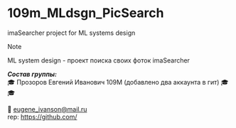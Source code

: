 # 109m_MLdsgn_PicSearch
imaSearcher project for ML systems design 



> [!NOTE]
> ML system design - проект поиска своих фоток imaSearcher

  ___Состав группы:___          
🎓  Прозоров Евгений Иванович 109М    (добавлено два аккаунта в гит)
🎓        
🎓         

📧 eugene_ivanson@mail.ru       
rep: https://github.com/        

